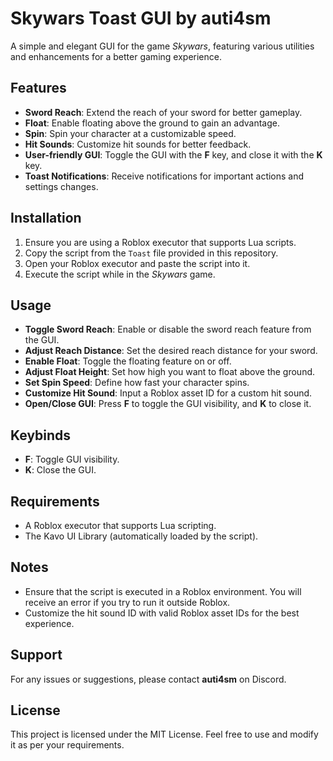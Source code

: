 # Skywars Toast GUI by auti4sm

A simple and elegant GUI for the game *Skywars*, featuring various utilities and enhancements for a better gaming experience.

## Features

- **Sword Reach**: Extend the reach of your sword for better gameplay.
- **Float**: Enable floating above the ground to gain an advantage.
- **Spin**: Spin your character at a customizable speed.
- **Hit Sounds**: Customize hit sounds for better feedback.
- **User-friendly GUI**: Toggle the GUI with the **F** key, and close it with the **K** key.
- **Toast Notifications**: Receive notifications for important actions and settings changes.

## Installation

1. Ensure you are using a Roblox executor that supports Lua scripts.
2. Copy the script from the `Toast` file provided in this repository.
3. Open your Roblox executor and paste the script into it.
4. Execute the script while in the *Skywars* game.

## Usage

- **Toggle Sword Reach**: Enable or disable the sword reach feature from the GUI.
- **Adjust Reach Distance**: Set the desired reach distance for your sword.
- **Enable Float**: Toggle the floating feature on or off.
- **Adjust Float Height**: Set how high you want to float above the ground.
- **Set Spin Speed**: Define how fast your character spins.
- **Customize Hit Sound**: Input a Roblox asset ID for a custom hit sound.
- **Open/Close GUI**: Press **F** to toggle the GUI visibility, and **K** to close it.

## Keybinds

- **F**: Toggle GUI visibility.
- **K**: Close the GUI.

## Requirements

- A Roblox executor that supports Lua scripting.
- The Kavo UI Library (automatically loaded by the script).

## Notes

- Ensure that the script is executed in a Roblox environment. You will receive an error if you try to run it outside Roblox.
- Customize the hit sound ID with valid Roblox asset IDs for the best experience.

## Support

For any issues or suggestions, please contact **auti4sm** on Discord.

## License

This project is licensed under the MIT License. Feel free to use and modify it as per your requirements.
